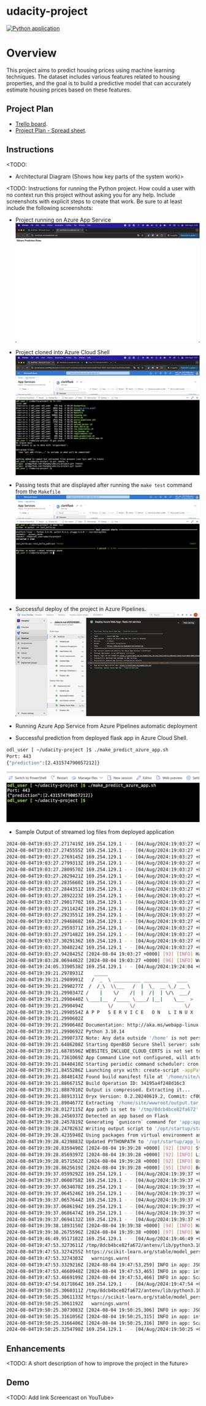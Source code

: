 # udacity-project

[![Python application](https://github.com/thanghq/udacity-project/actions/workflows/main.yml/badge.svg)](https://github.com/thanghq/udacity-project/actions/workflows/main.yml)

# Overview

This project aims to predict housing prices using machine learning techniques. The dataset includes various features related to housing properties, and the goal is to build a predictive model that can accurately estimate housing prices based on these features.

## Project Plan

* [Trello board](https://trello.com/invite/b/66af281765256e275f7768ab/ATTI9d35ff5507b9e98516eecaf31fe802315D42B103/udacity-project).
* [Project Plan - Spread sheet](https://docs.google.com/spreadsheets/d/1EoK3Hnt4g_B5xVHTstJAqLOM0Sxi1cDtSNUjWLBKKH4/edit?usp=sharing).

## Instructions

<TODO:  
* Architectural Diagram (Shows how key parts of the system work)>

<TODO:  Instructions for running the Python project.  How could a user with no context run this project without asking you for any help.  Include screenshots with explicit steps to create that work. Be sure to at least include the following screenshots:

* Project running on Azure App Service
![image info](./pictures/project-running-in-app-service.png)

* Project cloned into Azure Cloud Shell
![image info](./pictures/project-cloned-in-az-shell.png)


* Passing tests that are displayed after running the `make test` command from the `Makefile`
![image info](./pictures/passed-test.png)

* Successful deploy of the project in Azure Pipelines. 
![image info](./pictures/deployed-via-az-devops.png)

* Running Azure App Service from Azure Pipelines automatic deployment

* Successful prediction from deployed flask app in Azure Cloud Shell. 

```bash
odl_user [ ~/udacity-project ]$ ./make_predict_azure_app.sh 
Port: 443
{"prediction":[2.431574790057212]}
```
![image info](./pictures/prediction.png)

* Sample Output of streamed log files from deployed application
``` bash
2024-08-04T19:03:27.2717419Z 169.254.129.1 - - [04/Aug/2024:19:03:27 +0000] "GET /robots933456.txt HTTP/1.1" 404 207 "-" "HealthCheck/1.0"
2024-08-04T19:03:27.2745555Z 169.254.129.1 - - [04/Aug/2024:19:03:27 +0000] "GET /robots933456.txt HTTP/1.1" 404 207 "-" "HealthCheck/1.0"
2024-08-04T19:03:27.2769145Z 169.254.129.1 - - [04/Aug/2024:19:03:27 +0000] "GET /robots933456.txt HTTP/1.1" 404 207 "-" "HealthCheck/1.0"
2024-08-04T19:03:27.2799313Z 169.254.129.1 - - [04/Aug/2024:19:03:27 +0000] "GET /robots933456.txt HTTP/1.1" 404 207 "-" "HealthCheck/1.0"
2024-08-04T19:03:27.2809570Z 169.254.129.1 - - [04/Aug/2024:19:03:27 +0000] "GET /robots933456.txt HTTP/1.1" 404 207 "-" "HealthCheck/1.0"
2024-08-04T19:03:27.2829421Z 169.254.129.1 - - [04/Aug/2024:19:03:27 +0000] "GET /robots933456.txt HTTP/1.1" 404 207 "-" "HealthCheck/1.0"
2024-08-04T19:03:27.2835660Z 169.254.129.1 - - [04/Aug/2024:19:03:27 +0000] "GET /robots933456.txt HTTP/1.1" 404 207 "-" "HealthCheck/1.0"
2024-08-04T19:03:27.2844351Z 169.254.129.1 - - [04/Aug/2024:19:03:27 +0000] "GET /robots933456.txt HTTP/1.1" 404 207 "-" "HealthCheck/1.0"
2024-08-04T19:03:27.2892223Z 169.254.129.1 - - [04/Aug/2024:19:03:27 +0000] "GET /robots933456.txt HTTP/1.1" 404 207 "-" "HealthCheck/1.0"
2024-08-04T19:03:27.2901770Z 169.254.129.1 - - [04/Aug/2024:19:03:27 +0000] "GET /robots933456.txt HTTP/1.1" 404 207 "-" "HealthCheck/1.0"
2024-08-04T19:03:27.2911424Z 169.254.129.1 - - [04/Aug/2024:19:03:27 +0000] "GET /robots933456.txt HTTP/1.1" 404 207 "-" "HealthCheck/1.0"
2024-08-04T19:03:27.2923551Z 169.254.129.1 - - [04/Aug/2024:19:03:27 +0000] "GET /robots933456.txt HTTP/1.1" 404 207 "-" "HealthCheck/1.0"
2024-08-04T19:03:27.2946868Z 169.254.129.1 - - [04/Aug/2024:19:03:27 +0000] "GET /robots933456.txt HTTP/1.1" 404 207 "-" "HealthCheck/1.0"
2024-08-04T19:03:27.2959371Z 169.254.129.1 - - [04/Aug/2024:19:03:27 +0000] "GET /robots933456.txt HTTP/1.1" 404 207 "-" "HealthCheck/1.0"
2024-08-04T19:03:27.2971482Z 169.254.129.1 - - [04/Aug/2024:19:03:27 +0000] "GET /robots933456.txt HTTP/1.1" 404 207 "-" "HealthCheck/1.0"
2024-08-04T19:03:27.3029136Z 169.254.129.1 - - [04/Aug/2024:19:03:27 +0000] "GET /robots933456.txt HTTP/1.1" 404 207 "-" "HealthCheck/1.0"
2024-08-04T19:03:27.3040224Z 169.254.129.1 - - [04/Aug/2024:19:03:27 +0000] "GET /robots933456.txt HTTP/1.1" 404 207 "-" "HealthCheck/1.0"
2024-08-04T19:03:27.9428425Z [2024-08-04 19:03:27 +0000] [93] [INFO] Handling signal: term
2024-08-04T19:03:28.0694462Z [2024-08-04 19:03:27 +0000] [96] [INFO] Worker exiting (pid: 96)
2024-08-04T19:24:05.3390538Z 169.254.129.1 - - [04/Aug/2024:19:24:04 +0000] "GET / HTTP/1.1" 200 32 "https://sandbox-1.reactblade.portal.azure.net/" "Mozilla/5.0 (Macintosh; Intel Mac OS X 10_15_7) AppleWebKit/537.36 (KHTML, like Gecko) Chrome/127.0.0.0 Safari/537.36"
2024-08-04T19:39:21.2978931Z    _____
2024-08-04T19:39:21.2989991Z   /  _  \ __________ _________   ____
2024-08-04T19:39:21.2990277Z  /  /_\  \\___   /  |  \_  __ \_/ __ \
2024-08-04T19:39:21.2990347Z /    |    \/    /|  |  /|  | \/\  ___/
2024-08-04T19:39:21.2990440Z \____|__  /_____ \____/ |__|    \___  >
2024-08-04T19:39:21.2990494Z         \/      \/                  \/
2024-08-04T19:39:21.2990554Z A P P   S E R V I C E   O N   L I N U X
2024-08-04T19:39:21.2990602Z
2024-08-04T19:39:21.2990648Z Documentation: http://aka.ms/webapp-linux
2024-08-04T19:39:21.2990692Z Python 3.10.14
2024-08-04T19:39:21.2990737Z Note: Any data outside '/home' is not persisted
2024-08-04T19:39:21.6486208Z Starting OpenBSD Secure Shell server: sshd.
2024-08-04T19:39:21.6878596Z WEBSITES_INCLUDE_CLOUD_CERTS is not set to true.
2024-08-04T19:39:21.7361069Z App Command Line not configured, will attempt auto-detect
2024-08-04T19:39:21.8440410Z Starting periodic command scheduler: cron.
2024-08-04T19:39:21.8455286Z Launching oryx with: create-script -appPath /home/site/wwwroot -output /opt/startup/startup.sh -virtualEnvName antenv -defaultApp /opt/defaultsite
2024-08-04T19:39:21.8840143Z Found build manifest file at '/home/site/wwwroot/oryx-manifest.toml'. Deserializing it...
2024-08-04T19:39:21.8866715Z Build Operation ID: 34195a4f248d16c3
2024-08-04T19:39:21.8887010Z Output is compressed. Extracting it...
2024-08-04T19:39:21.8891311Z Oryx Version: 0.2.20240619.2, Commit: cf006407a02b225f59dccd677986973c7889aa50, ReleaseTagName: 20240619.2
2024-08-04T19:39:21.8904677Z Extracting '/home/site/wwwroot/output.tar.gz' to directory '/tmp/8dcb4bce82fa672'...
2024-08-04T19:39:28.0127115Z App path is set to '/tmp/8dcb4bce82fa672'
2024-08-04T19:39:28.2456937Z Detected an app based on Flask
2024-08-04T19:39:28.2457819Z Generating `gunicorn` command for 'app:app'
2024-08-04T19:39:28.2478263Z Writing output script to '/opt/startup/startup.sh'
2024-08-04T19:39:28.4235940Z Using packages from virtual environment antenv located at /tmp/8dcb4bce82fa672/antenv.
2024-08-04T19:39:28.4239883Z Updated PYTHONPATH to '/opt/startup/app_logs:/tmp/8dcb4bce82fa672/antenv/lib/python3.10/site-packages'
2024-08-04T19:39:28.8359490Z [2024-08-04 19:39:28 +0000] [92] [INFO] Starting gunicorn 22.0.0
2024-08-04T19:39:28.8569397Z [2024-08-04 19:39:28 +0000] [92] [INFO] Listening at: http://0.0.0.0:8000 (92)
2024-08-04T19:39:28.8571562Z [2024-08-04 19:39:28 +0000] [92] [INFO] Using worker: sync
2024-08-04T19:39:28.8625619Z [2024-08-04 19:39:28 +0000] [95] [INFO] Booting worker with pid: 95
2024-08-04T19:39:37.0599292Z 169.254.129.1 - - [04/Aug/2024:19:39:37 +0000] "GET /robots933456.txt HTTP/1.1" 404 207 "-" "HealthCheck/1.0"
2024-08-04T19:39:37.0600758Z 169.254.129.1 - - [04/Aug/2024:19:39:37 +0000] "GET /robots933456.txt HTTP/1.1" 404 207 "-" "HealthCheck/1.0"
2024-08-04T19:39:37.0634078Z 169.254.129.1 - - [04/Aug/2024:19:39:37 +0000] "GET /robots933456.txt HTTP/1.1" 404 207 "-" "HealthCheck/1.0"
2024-08-04T19:39:37.0645246Z 169.254.129.1 - - [04/Aug/2024:19:39:37 +0000] "GET /robots933456.txt HTTP/1.1" 404 207 "-" "HealthCheck/1.0"
2024-08-04T19:39:37.0657644Z 169.254.129.1 - - [04/Aug/2024:19:39:37 +0000] "GET /robots933456.txt HTTP/1.1" 404 207 "-" "HealthCheck/1.0"
2024-08-04T19:39:37.0686194Z 169.254.129.1 - - [04/Aug/2024:19:39:37 +0000] "GET /robots933456.txt HTTP/1.1" 404 207 "-" "HealthCheck/1.0"
2024-08-04T19:39:37.0686474Z 169.254.129.1 - - [04/Aug/2024:19:39:37 +0000] "GET /robots933456.txt HTTP/1.1" 404 207 "-" "HealthCheck/1.0"
2024-08-04T19:39:37.0694132Z 169.254.129.1 - - [04/Aug/2024:19:39:37 +0000] "GET /robots933456.txt HTTP/1.1" 404 207 "-" "HealthCheck/1.0"
2024-08-04T19:39:38.1893150Z [2024-08-04 19:39:38 +0000] [94] [INFO] Handling signal: term
2024-08-04T19:39:38.2675596Z [2024-08-04 19:39:38 +0000] [97] [INFO] Worker exiting (pid: 97)
2024-08-04T19:46:49.9517102Z 169.254.129.1 - - [04/Aug/2024:19:46:49 +0000] "GET / HTTP/1.1" 200 32 "https://sandbox-1.reactblade.portal.azure.net/" "Mozilla/5.0 (Macintosh; Intel Mac OS X 10_15_7) AppleWebKit/537.36 (KHTML, like Gecko) Chrome/127.0.0.0 Safari/537.36"
2024-08-04T19:47:53.3273611Z /tmp/8dcb4bce82fa672/antenv/lib/python3.10/site-packages/sklearn/base.py:376: InconsistentVersionWarning: Trying to unpickle estimator LinearRegression from version 1.1.3 when using version 1.5.1. This might lead to breaking code or invalid results. Use at your own risk. For more info please refer to:
2024-08-04T19:47:53.3274255Z https://scikit-learn.org/stable/model_persistence.html#security-maintainability-limitations
2024-08-04T19:47:53.3274303Z   warnings.warn(
2024-08-04T19:47:53.3329216Z [2024-08-04 19:47:53,259] INFO in app: JSON payload: %s json_payload
2024-08-04T19:47:53.4660948Z [2024-08-04 19:47:53,465] INFO in app: inference payload DataFrame: %s inference_payload
2024-08-04T19:47:53.4669199Z [2024-08-04 19:47:53,466] INFO in app: Scaling Payload: %s payload
2024-08-04T19:47:54.0171864Z 169.254.129.1 - - [04/Aug/2024:19:47:54 +0000] "POST /predict HTTP/1.1" 200 35 "-" "curl/8.5.0"
2024-08-04T19:50:25.3060311Z /tmp/8dcb4bce82fa672/antenv/lib/python3.10/site-packages/sklearn/base.py:376: InconsistentVersionWarning: Trying to unpickle estimator LinearRegression from version 1.1.3 when using version 1.5.1. This might lead to breaking code or invalid results. Use at your own risk. For more info please refer to:
2024-08-04T19:50:25.3061133Z https://scikit-learn.org/stable/model_persistence.html#security-maintainability-limitations
2024-08-04T19:50:25.3061192Z   warnings.warn(
2024-08-04T19:50:25.3073083Z [2024-08-04 19:50:25,306] INFO in app: JSON payload: %s json_payload
2024-08-04T19:50:25.3161056Z [2024-08-04 19:50:25,315] INFO in app: inference payload DataFrame: %s inference_payload
2024-08-04T19:50:25.3166406Z [2024-08-04 19:50:25,316] INFO in app: Scaling Payload: %s payload
2024-08-04T19:50:25.3254798Z 169.254.129.1 - - [04/Aug/2024:19:50:25 +0000] "POST /predict HTTP/1.1" 200 35 "-" "curl/8.5.0"
```
> 

## Enhancements

<TODO: A short description of how to improve the project in the future>

## Demo 

<TODO: Add link Screencast on YouTube>
